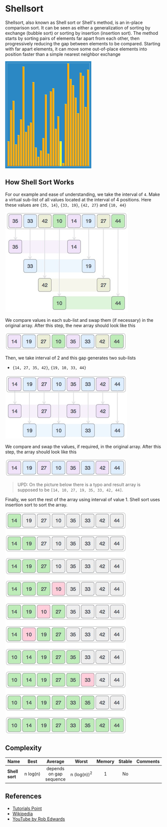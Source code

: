 # Shellsort

Shellsort, also known as Shell sort or Shell's method,
is an in-place comparison sort. It can be seen as either a
generalization of sorting by exchange (bubble sort) or sorting
by insertion (insertion sort). The method starts by sorting
pairs of elements far apart from each other, then progressively
reducing the gap between elements to be compared. Starting
with far apart elements, it can move some out-of-place
elements into position faster than a simple nearest neighbor
exchange

![Shellsort](../../assets/Sorting_shellsort_anim.gif)

## How Shell Sort Works

For our example and ease of understanding, we take the interval
of `4`. Make a virtual sub-list of all values located at the
interval of 4 positions. Here these values are
`{35, 14}`, `{33, 19}`, `{42, 27}` and `{10, 44}`

![Shellsort](../../assets/shell_sort_gap_4.jpg)

We compare values in each sub-list and swap them (if necessary)
in the original array. After this step, the new array should
look like this

![Shellsort](../../assets/shell_sort_step_1.jpg)

Then, we take interval of 2 and this gap generates two sub-lists

- `{14, 27, 35, 42}`, `{19, 10, 33, 44}`

![Shellsort](../../assets/shell_sort_gap_2.jpg)

We compare and swap the values, if required, in the original array.
After this step, the array should look like this

![Shellsort](../../assets/shell_sort_step_2.jpg)

> UPD: On the picture below there is a typo and result array is supposed to be `[14, 10, 27, 19, 35, 33, 42, 44]`.

Finally, we sort the rest of the array using interval of value 1.
Shell sort uses insertion sort to sort the array.

![Shellsort](../../assets/shell_sort.jpg)

## Complexity

| Name           |     Best      |         Average         |            Worst            | Memory | Stable | Comments |
| -------------- | :-----------: | :---------------------: | :-------------------------: | :----: | :----: | :------- |
| **Shell sort** | n&nbsp;log(n) | depends on gap sequence | n&nbsp;(log(n))<sup>2</sup> |   1    |   No   |          |

## References

- [Tutorials Point](https://www.tutorialspoint.com/data_structures_algorithms/shell_sort_algorithm.htm)
- [Wikipedia](https://en.wikipedia.org/wiki/Shellsort)
- [YouTube by Rob Edwards](https://www.youtube.com/watch?v=ddeLSDsYVp8&index=79&list=PLLXdhg_r2hKA7DPDsunoDZ-Z769jWn4R8)
